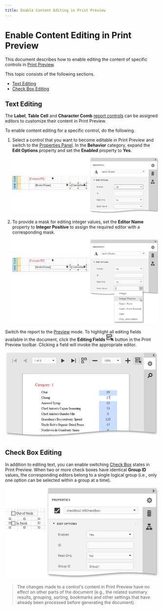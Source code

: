 ```yaml
---
title: Enable Content Editing in Print Preview
---
```

# Enable Content Editing in Print Preview
This document describes how to enable editing the content of specific controls in [Print Preview](../../../../../interface-elements-for-web/articles/report-designer/document-preview.md).

This topic consists of the following sections.
* [Text Editing](#textediting)
* [Check Box Editing](#checkboxediting)

## <a name="textediting"/>Text Editing
The **Label**, **Table Cell** and **Character Comb** [report controls](../../../../../interface-elements-for-web/articles/report-designer/report-elements/report-controls.md) can be assigned editors to customize their content in Print Preview.
  

To enable content editing for a specific control, do the following.
1. Select a control that you want to become editable in Print Preview and switch to the [Properties Panel](../../../../../interface-elements-for-web/articles/report-designer/interface-elements/properties-panel.md). In the **Behavior** category, expand the **Edit Options** property and set the **Enabled** property to **Yes**.
	
	![eud-web-report-label-edit-options-enabled](../../../../images/Img126945.png)
2. To provide a mask for editing integer values, set the **Editor Name** property to **Integer Positive** to assign the required editor with a corresponding mask.
	
	![eud-web-report-label-edit-options-editor-name](../../../../images/Img126946.png)

Switch the report to the [Preview](../../../../../interface-elements-for-web/articles/report-designer/document-preview.md) mode. To highlight all editing fields available in the document, click the **Editing Fields** ![eud-web-report-editing-fields-button](../../../../images/Img126947.png) button in the Print Preview toolbar. Clicking a field will invoke the appropriate editor.

![eud-web-report-content-editing](../../../../images/Img126948.png)

## <a name="checkboxediting"/>Check Box Editing
In addition to editing text, you can enable switching [Check Box](../../../../../interface-elements-for-web/articles/report-designer/report-elements/report-controls.md) states in Print Preview. When two or more check boxes have identical **Group ID** values, the corresponding editors belong to a single logical group (i.e., only one option can be selected within a group at a time).

![eud-web-check-box-edit-options](../../../../images/Img126949.png)

> The changes made to a control's content in Print Preview have no effect on other parts of the document (e.g., the related summary results, grouping, sorting, bookmarks and other settings that have already been processed before generating the document).